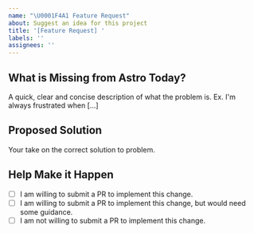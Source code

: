```yaml
---
name: "\U0001F4A1 Feature Request"
about: Suggest an idea for this project
title: '[Feature Request] '
labels: ''
assignees: ''
---
```


## What is Missing from Astro Today?

A quick, clear and concise description of what the problem is. Ex. I'm always frustrated when [...]

## Proposed Solution

Your take on the correct solution to problem.

## Help Make it Happen

<!-- Tip: Requests made by interested contributors are much more likely to happen. -->
<!-- Select one from the list below: -->

- [ ] I am willing to submit a PR to implement this change.
- [ ] I am willing to submit a PR to implement this change, but would need some guidance.
- [ ] I am not willing to submit a PR to implement this change.
